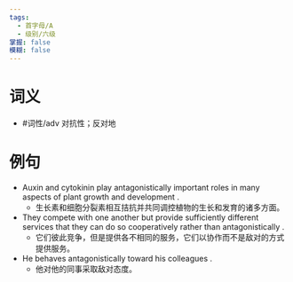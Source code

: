 ```yaml
---
tags:
  - 首字母/A
  - 级别/六级
掌握: false
模糊: false
---
```

# 词义
- #词性/adv  对抗性；反对地
# 例句
- Auxin and cytokinin play antagonistically important roles in many aspects of plant growth and development .
	- 生长素和细胞分裂素相互拮抗并共同调控植物的生长和发育的诸多方面。
- They compete with one another but provide sufficiently different services that they can do so cooperatively rather than antagonistically .
	- 它们彼此竞争，但是提供各不相同的服务，它们以协作而不是敌对的方式提供服务。
- He behaves antagonistically toward his colleagues .
	- 他对他的同事采取敌对态度。
